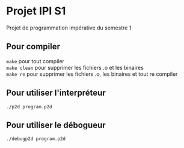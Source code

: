 # Projet IPI S1

Projet de programmation impérative du semestre 1

## Pour compiler
`make` pour tout compiler  
`make clean` pour supprimer les fichiers .o et les binaires  
`make re` pour supprimer les fichiers .o, les binaires et tout re compiler  

## Pour utiliser l'interpréteur
`./p2d program.p2d`

## Pour utiliser le débogueur
`./debugp2d program.p2d`
